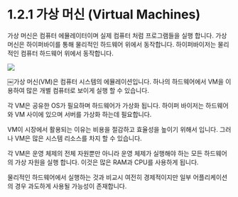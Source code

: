 # 1.2.1 가상 머신 \(Virtual Machines\)

가상 머신은 컴퓨터 에뮬레이터이며 실제 컴퓨터 처럼 프로그램들을 실행 합니다. 가상 머신은 하이퍼바이를 통해 물리적인 하드웨어 위에서 동작합니다. 하이퍼바이저는 물리적인 컴퓨터 하드웨어 위에서 동작합니다.

![](https://lh5.googleusercontent.com/8lB1iWRZmRJt6vj9ehJnAjVA-nZQ-hGF8v_P23o_6Db_PuXWIjiDYu5elIs4cub58DOcmdg_Aoisoo-VXRA7FwfWJD6h0nqPxdXNt3mh-yMWWXtCDRqwNPGTIjVjQsX5DO6QGK6V)

￼가상 머신\(VM\)은 컴퓨터 시스템의 에뮬레이션입니다. 하나의 하드웨어에서 VM을 이용하여 많은 개별 컴퓨터로 보이게 실행 할 수 있습니다.

각 VM은 공유한 OS가 필요하며 하드웨어가 가상화 됩니다. 하이퍼 바이저는 하드웨어와 VM 사이에 있으며 서버를 가상화 하는데 필요합니다.

VM이 시장에서 활용되는 이유는 비용을 절감하고 효율성을 높이기 위해서 입니다. 그러나 VM은 많은 시스템 리소스를 차지 할 수 있습니다. 

각 VM은 운영 체제의 전체 자원뿐만 아니라 운영 체제가 실행해야 하는 모든 하드웨어의 가상 자원을 실행 합니다. 이것은 많은 RAM과 CPU를 사용하게 됩니다. 

물리적인 하드웨어에서 실행하는 것과 비교시 여전히 경제적이지만 일부 어플리케이션의 경우 과도하게 사용될 가능성이 존재합니다.

